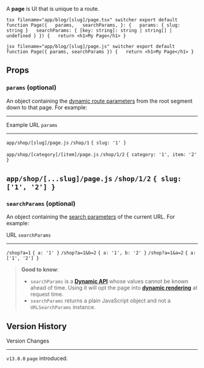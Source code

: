 A **page** is UI that is unique to a route.

`tsx filename="app/blog/[slug]/page.tsx" switcher export default function Page({   params,   searchParams, }: {   params: { slug: string }   searchParams: { [key: string]: string | string[] | undefined } }) {   return <h1>My Page</h1> }`

`jsx filename="app/blog/[slug]/page.js" switcher export default function Page({ params, searchParams }) {   return <h1>My Page</h1> }`

## Props

### `params` (optional)

An object containing the [dynamic route
parameters](/docs/app/building-your-application/routing/dynamic-routes)
from the root segment down to that page. For example:

  -------------------------------------------------------------------------------------
  Example                                URL           `params`
  -------------------------------------- ------------- --------------------------------
  `app/shop/[slug]/page.js`              `/shop/1`     `{ slug: '1' }`

  `app/shop/[category]/[item]/page.js`   `/shop/1/2`   `{ category: '1', item: '2' }`

  `app/shop/[...slug]/page.js`           `/shop/1/2`   `{ slug: ['1', '2'] }`
  -------------------------------------------------------------------------------------

### `searchParams` (optional)

An object containing the [search
parameters](https://developer.mozilla.org/docs/Learn/Common_questions/What_is_a_URL#parameters)
of the current URL. For example:

  URL               `searchParams`
  ----------------- ----------------------
  `/shop?a=1`       `{ a: '1' }`
  `/shop?a=1&b=2`   `{ a: '1', b: '2' }`
  `/shop?a=1&a=2`   `{ a: ['1', '2'] }`

> **Good to know**:
>
> -   `searchParams` is a **[Dynamic
>     API](/docs/app/building-your-application/rendering/server-components#server-rendering-strategies#dynamic-functions)**
>     whose values cannot be known ahead of time. Using it will opt the
>     page into **[dynamic
>     rendering](/docs/app/building-your-application/rendering/server-components#dynamic-rendering)**
>     at request time.
> -   `searchParams` returns a plain JavaScript object and not a
>     `URLSearchParams` instance.

## Version History

  Version     Changes
  ----------- --------------------
  `v13.0.0`   `page` introduced.
